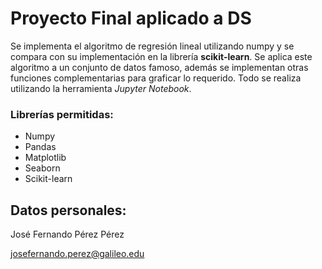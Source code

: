 # Proyecto Final aplicado a DS
Se implementa el algoritmo de regresión lineal utilizando numpy y se compara con su implementación en la librería **scikit-learn**. Se aplica este algoritmo a un conjunto de datos famoso, además se implementan otras funciones complementarias para graficar lo requerido. Todo se realiza utilizando la herramienta *Jupyter Notebook*.

### Librerías permitidas:
* Numpy
* Pandas
* Matplotlib
* Seaborn
* Scikit-learn
## Datos personales:
José Fernando Pérez Pérez

josefernando.perez@galileo.edu
